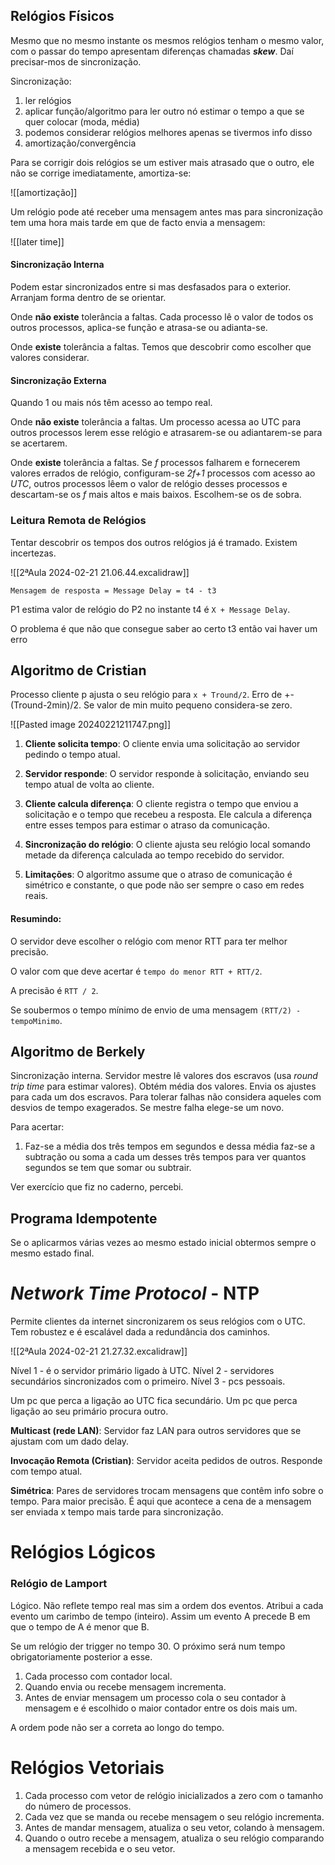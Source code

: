 ## Relógios Físicos

Mesmo que no mesmo instante os mesmos relógios tenham o mesmo valor, com o passar do tempo apresentam diferenças chamadas ___skew___.
Daí precisar-mos de sincronização.

Sincronização:

1. ler relógios
2. aplicar função/algoritmo para ler outro nó estimar o tempo a que se quer colocar (moda, média)
3. podemos considerar relógios melhores apenas se tivermos info disso
4. amortização/convergência

Para se corrigir dois relógios se um estiver mais atrasado que o outro, ele não se corrige imediatamente, amortiza-se:

![[amortização]]

Um relógio pode até receber uma mensagem antes mas para sincronização tem uma hora mais tarde em que de facto envia a mensagem:

![[later time]]

#### Sincronização Interna

Podem estar sincronizados entre si mas desfasados para o exterior. Arranjam forma dentro de se orientar.

Onde __não existe__ tolerância a faltas.
Cada processo lê o valor de todos os outros processos, aplica-se função e atrasa-se ou adianta-se.

Onde __existe__ tolerância a faltas.
Temos que descobrir como escolher que valores considerar.

#### Sincronização Externa

Quando 1 ou mais nós têm acesso ao tempo real.

Onde __não existe__ tolerância a faltas.
Um processo acessa ao UTC para outros processos lerem esse relógio e atrasarem-se ou adiantarem-se para se acertarem.

Onde __existe__ tolerância a faltas.
Se _f_ processos falharem e fornecerem valores errados de relógio, configuram-se _2f+1_ processos com acesso ao _UTC_, outros processos lêem o valor de relógio desses processos e descartam-se os _f_ mais altos e mais baixos. Escolhem-se os de sobra.

### Leitura Remota de Relógios

Tentar descobrir os tempos dos outros relógios já é tramado.
Existem incertezas.

![[2ªAula 2024-02-21 21.06.44.excalidraw]]

`Mensagem de resposta = Message Delay = t4 - t3`

P1 estima valor de relógio do P2 no instante t4 é `X + Message Delay`.

O problema é que não que consegue saber ao certo t3 então vai haver um erro

## Algoritmo de Cristian

Processo cliente p ajusta o seu relógio para `x + Tround/2`.
Erro de +- (Tround-2min)/2.
Se valor de min muito pequeno considera-se zero.

![[Pasted image 20240221211747.png]]


1. **Cliente solicita tempo**: O cliente envia uma solicitação ao servidor pedindo o tempo atual.
    
2. **Servidor responde**: O servidor responde à solicitação, enviando seu tempo atual de volta ao cliente.
    
3. **Cliente calcula diferença**: O cliente registra o tempo que enviou a solicitação e o tempo que recebeu a resposta. Ele calcula a diferença entre esses tempos para estimar o atraso da comunicação.
    
4. **Sincronização do relógio**: O cliente ajusta seu relógio local somando metade da diferença calculada ao tempo recebido do servidor.
    
5. **Limitações**: O algoritmo assume que o atraso de comunicação é simétrico e constante, o que pode não ser sempre o caso em redes reais.

#### Resumindo:

O servidor deve escolher o relógio com menor RTT para ter melhor precisão.

O valor com que deve acertar é `tempo do menor RTT + RTT/2`.

A precisão é `RTT / 2`.

Se soubermos o tempo mínimo de envio de uma mensagem `(RTT/2) - tempoMinimo`.

## Algoritmo de Berkely

Sincronização interna.
Servidor mestre lê valores dos escravos (usa _round trip time_ para estimar valores).
Obtém média dos valores.
Envia os ajustes para cada um dos escravos.
Para tolerar falhas não considera aqueles com desvios de tempo exagerados.
Se mestre falha elege-se um novo.

Para acertar:

1. Faz-se a média dos três tempos em segundos e dessa média faz-se a subtração ou soma a cada um desses três tempos para ver quantos segundos se tem que somar ou subtrair.

Ver exercício que fiz no caderno, percebi.

## Programa Idempotente

Se o aplicarmos várias vezes ao mesmo estado inicial obtermos sempre o mesmo estado final.


# _Network Time Protocol_ - NTP

Permite clientes da internet sincronizarem os seus relógios com o UTC.
Tem robustez e é escalável dada a redundância dos caminhos.

![[2ªAula 2024-02-21 21.27.32.excalidraw]]

Nível 1 - é o servidor primário ligado à UTC.
Nível 2 - servidores secundários sincronizados com o primeiro.
Nível 3 - pcs pessoais.

Um pc que perca a ligação ao UTC fica secundário.
Um pc que perca ligação ao seu primário procura outro.

__Multicast (rede LAN)__: Servidor faz LAN para outros servidores que se ajustam com um dado delay.

__Invocação Remota (Cristian)__: Servidor aceita pedidos de outros. Responde com tempo atual.

__Simétrica__: Pares de servidores trocam mensagens que contêm info sobre o tempo. Para maior precisão. É aqui que acontece a cena de a mensagem ser enviada x tempo mais tarde para sincronização.

# Relógios Lógicos

### Relógio de Lamport

Lógico.
Não reflete tempo real mas sim a ordem dos eventos.
Atribui a cada evento um carimbo de tempo (inteiro). Assim um evento A precede B em que o tempo de A é menor que B.

Se um relógio der trigger no tempo 30. O próximo será num tempo obrigatoriamente posterior a esse.

1. Cada processo com contador local.
2. Quando envia ou recebe mensagem incrementa.
3. Antes de enviar mensagem um processo cola o seu contador à mensagem e é escolhido o maior contador entre os dois mais um.

A ordem pode não ser a correta ao longo do tempo.


# Relógios Vetoriais

1. Cada processo com vetor de relógio inicializados a zero com o tamanho do número de processos.
2. Cada vez que se manda ou recebe mensagem o seu relógio incrementa.
3. Antes de mandar mensagem, atualiza o seu vetor, colando à mensagem.
4. Quando o outro recebe a mensagem, atualiza o seu relógio comparando a mensagem recebida e o seu vetor.









